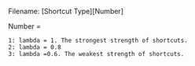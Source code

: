 Filename: [Shortcut Type][Number]

Number = 

	1: lambda = 1. The strongest strength of shortcuts.
	2: lambda = 0.8 
	3: lambda =0.6. The weakest strength of shortcuts.
